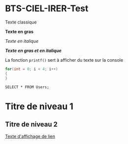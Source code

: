 # BTS-CIEL-IRER-Test

Texte classique

**Texte en gras**

*Texte en italique*

***Texte en gras et en italique***

La fonction `printf()` sert à afficher du texte sur la console

```C++
for(int = 0; i < 4; i++)
{
}
```

```MySQL
SELECT * FROM Users;
```

# Titre de niveau 1

## Titre de niveau 2

[Texte d'affichage de lien](https://youtube.com)
